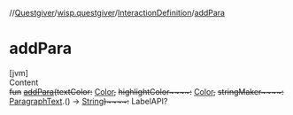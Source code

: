 //[Questgiver](../../index.md)/[wisp.questgiver](../index.md)/[InteractionDefinition](index.md)/[addPara](add-para.md)



# addPara  
[jvm]  
Content  
~~fun~~ [~~addPara~~](add-para.md)~~(~~~~textColor~~~~:~~ [Color](https://docs.oracle.com/javase/8/docs/api/java/awt/Color.html)~~,~~ ~~highlightColor~~~~:~~ [Color](https://docs.oracle.com/javase/8/docs/api/java/awt/Color.html)~~,~~ ~~stringMaker~~~~:~~ [ParagraphText](../-paragraph-text/index.md).() -> [String](https://kotlinlang.org/api/latest/jvm/stdlib/kotlin/-string/index.html)~~)~~~~:~~ LabelAPI?  




